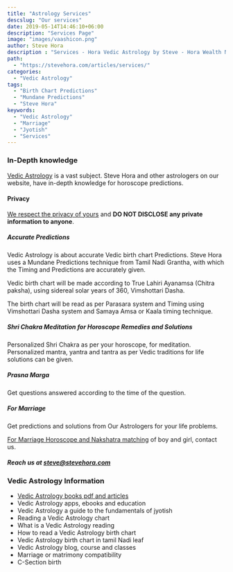 ```yaml
---
title: "Astrology Services"
descslug: "Our services"
date: 2019-05-14T14:46:10+06:00
description: "Services Page"
image: "images/vaashicon.png"
author: Steve Hora
description : "Services - Hora Vedic Astrology by Steve - Hora Wealth Natal Mundane Astrology Horoscope Reading Predictions"
path:
  - "https://stevehora.com/articles/services/"
categories: 
  - "Vedic Astrology"
tags:
  - "Birth Chart Predictions"
  - "Mundane Predictions"
  - "Steve Hora"
keywords:
  - "Vedic Astrology"
  - "Marriage"
  - "Jyotish"
  - "Services"
---
```


### In-Depth knowledge
[Vedic Astrology](https://en.wikipedia.org/wiki/Hindu_astrology) is a vast subject. Steve Hora and other astrologers on our website, have in-depth knowledge for horoscope predictions.

#### Privacy
[We respect the privacy of yours](/articles/privacy/) and **DO NOT DISCLOSE any private information to anyone**.

##### Accurate Predictions
Vedic Astrology is about accurate Vedic birth chart Predictions. Steve Hora uses a Mundane Predictions technique from Tamil Nadi Grantha, with which the Timing and Predictions are accurately given.

Vedic birth chart will be made according to True Lahiri Ayanamsa (Chitra paksha), using sidereal solar years of 360, Vimshottari Dasha.

The birth chart will be read as per Parasara system and Timing using Vimshottari Dasha system and Samaya Amsa or Kaala timing technique.

##### Shri Chakra Meditation for Horoscope Remedies and Solutions
Personalized Shri Chakra as per your horoscope, for meditation. Personalized mantra, yantra and tantra as per Vedic traditions for life solutions can be given.

##### Prasna Marga
Get questions answered according to the time of the question.

##### For Marriage

Get predictions and solutions from Our Astrologers for your life problems.

[For Marriage Horoscope and Nakshatra matching](/articles/marriage-compatibility/) of boy and girl, contact us.

##### Reach us at  **steve@stevehora.com**

### Vedic Astrology Information

* [Vedic Astrology books pdf and articles](/articles/vedic-astrology-books/)
* Vedic Astrology apps, ebooks and education
* Vedic Astrology a guide to the fundamentals of jyotish
* Reading a Vedic Astrology chart
* What is a Vedic Astrology reading
* How to read a Vedic Astrology birth chart
* Vedic Astrology birth chart in tamil Nadi leaf
* Vedic Astrology blog, course and classes
* Marriage or matrimony compatibility
* C-Section birth